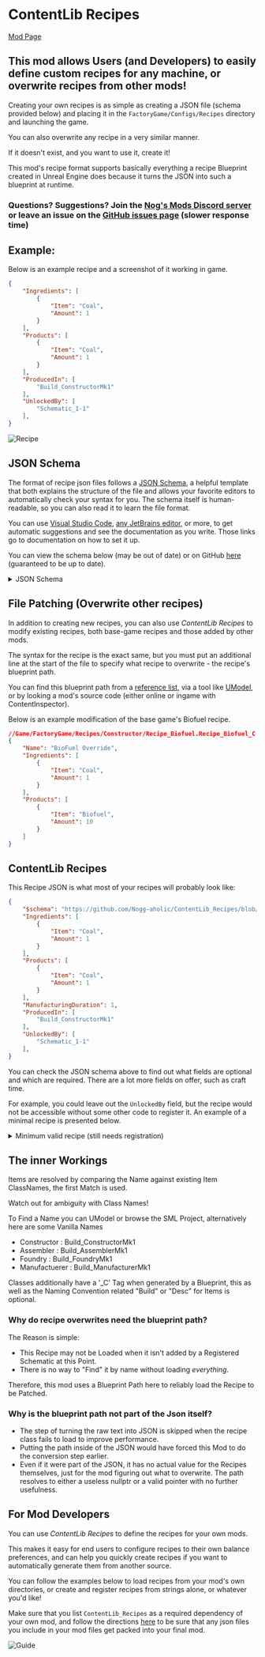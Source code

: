 # ContentLib Recipes

[Mod Page](https://ficsit.app/mod/5ak7eHymSNw4YN)

## This mod allows Users (and Developers) to easily define custom recipes for any machine, or overwrite recipes from other mods!

Creating your own recipes is as simple as creating a JSON file (schema provided below) and placing it in the `FactoryGame/Configs/Recipes` directory and launching the game.

You can also overwrite any recipe in a very similar manner.

If it doesn't exist, and you want to use it, create it!

This mod's recipe format supports basically everything a recipe Blueprint created in Unreal Engine does because it turns the JSON into such a blueprint at runtime. 

### Questions? Suggestions? Join the [Nog's Mods Discord server](https://discord.gg/kcRmFxn89d) or leave an issue on the [GitHub issues page](https://github.com/Nogg-aholic/ContentLib_Recipes/issues) (slower response time)

## Example:
 Below is an example recipe and a screenshot of it working in game.

```json
{
    "Ingredients": [
        {
            "Item": "Coal",
            "Amount": 1 
        }
    ],
    "Products": [
        {
            "Item": "Coal",
            "Amount": 1
        }
    ],
    "ProducedIn": [
        "Build_ConstructorMk1"
    ],
    "UnlockedBy": [
        "Schematic_1-1"
    ],
}
```

</details>

![Recipe](https://i.imgur.com/ZUl6Mc5.png "Recipe")

## JSON Schema

The format of recipe json files follows a [JSON Schema](https://json-schema.org/), a helpful template that both explains the structure of the file and allows your favorite editors to automatically check your syntax for you. The schema itself is human-readable, so you can also read it to learn the file format.

You can use [Visual Studio Code](https://youtu.be/m30JiCuW42U), [any JetBrains editor](https://www.jetbrains.com/help/idea/json.html#ws_json_schema_add_custom), or more, to get automatic suggestions and see the documentation as you write. Those links go to documentation on how to set it up.

You can view the schema below (may be out of date) or on GitHub [here](https://raw.githubusercontent.com/Nogg-aholic/ContentLib_Recipes/master/FContentLib_Recipe.json) (guaranteed to be up to date).

<details>
<summary> JSON Schema </summary>

```json
{
  "$schema": "http://json-schema.org/draft-04/schema#",
  "type": "object",
  "properties": {
    "Name": {
      "type": "string",
      "description": "Recipe Name. If not used first Product is used as Name"
    },
    "Ingredients": {
      "type": "array",
      "items": {
        "properties": {
          "Item": {
            "type": "string",
            "description": "Class Name -> 'Desc_Coal_C' while 'Desc_' & '_C' is not required"
          },
          "Amount": {
            "description": "Amount of Items",
            "type": "integer"
          }
        },
        "required": [ "Item", "Amount" ],
        "type": "object"
      },
      "minItems": 1
    },
    "Products": {
      "type": "array",
      "items": {
        "properties": {
          "Item": {
            "type": "string",
            "description": "Class Name -> 'Desc_Coal_C' while 'Desc_' & '_C' is not required"
          },
          "Amount": {
            "description": "Amount of Items",
            "type": "integer"
          }
        },
        "required": [ "Item", "Amount" ],
        "type": "object"
      },
      "minItems": 1
    },
    "ProducedIn": {
      "type": "array",
      "items": {
        "Item": {
          "type": "string",
          "description": "Class Name -> 'Build_ConstruktorMk1_C' while 'Build_' & '_C' is not required. Alternatively 'manual' can be used to Add this Recipe to all Manual Crafters"
        }
      },
      "minItems": 1
    },
    "UnlockedBy": {
      "type": "array",
      "Item": {
        "type": "string",
        "description": "Class Name -> 'Schematic_1-1_C' while '_C' is not required"
      },
      "minItems": 1
    },
    "ManufacturingDuration": {
      "type": "number",
      "description": "Duration for the Recipe Cycle in Seconds",
      "minimum": 0.0
    },
    "ManualManufacturingMultiplier": {
      "type": "number",
      "description": "Multiplier for the Recipe Cycle in Crafting Components",
      "minimum": 0.0
    },
    "VariablePowerConsumptionFactor": {
      "type": "number",
      "minimum": 0.0
    },
    "VariablePowerConsumptionConstant": {
      "type": "number",
      "minimum": 0.0
    },
    "ManufacturingMenuPriority": {
      "type": "number",
      "minimum": 0.0
    },
    "ClearIngredients": {
      "type": "boolean",
      "description": "Should the Recipe this is used on have its Ingredient Array Cleared before Adding to it? Default is true when Property Ingredients exists, false when not."
    },
    "ClearProducts": {
      "type": "boolean",
      "description": "Should the Recipe this is used on have its Products Array Cleared before Adding to it? Default is true when Property Products exists, false when not."

    },
    "ClearBuilders": {
      "type": "boolean",
      "description": "Should the Recipe this is used on have its Builders Array Cleared before Adding to it? Default is true when Property ProducedIn exists, false when not."
    }
  }
}
```

</details>

## File Patching (Overwrite other recipes)

In addition to creating new recipes, you can also use _ContentLib Recipes_ to modify existing recipes, both base-game recipes and those added by other mods.

The syntax for the recipe is the exact same, but you must put an additional line at the start of the file to specify what recipe to overwrite - the recipe's blueprint path.

You can find this blueprint path from a [reference list](https://github.com/Goz3rr/SatisfactorySaveEditor/blob/master/Reference%20Materials/Recipes.txt), via a tool like [UModel](https://www.gildor.org/en/projects/umodel), or by looking a mod's source code (either online or ingame with ContentInspector).

Below is an example modification of the base game's Biofuel recipe.

```json
//Game/FactoryGame/Recipes/Constructor/Recipe_Biofuel.Recipe_Biofuel_C
{
    "Name": "BioFuel Override",
    "Ingredients": [
        {
            "Item": "Coal",
            "Amount": 1
        }
    ],
    "Products": [
        {
            "Item": "Biofuel",
            "Amount": 10
        }
    ]
}
```

## ContentLib Recipes

This Recipe JSON is what most of your recipes will probably look like:

```json
{
    "$schema": "https://github.com/Nogg-aholic/ContentLib_Recipes/blob/master/FContentLib_Recipes.json",
    "Ingredients": [
        {
            "Item": "Coal",
            "Amount": 1 
        }
    ],
    "Products": [
        {
            "Item": "Coal",
            "Amount": 1
        }
    ],
    "ManufacturingDuration": 1,
    "ProducedIn": [
        "Build_ConstructorMk1"
    ],
    "UnlockedBy": [
        "Schematic_1-1"
    ],
}
```

You can check the JSON schema above to find out what fields are optional and which are required. There are a lot more fields on offer, such as craft time.

For example, you could leave out the `UnlockedBy` field, but the recipe would not be accessible without some other code to register it. An example of a minimal recipe is presented below.

<details>
<summary> Minimum valid recipe (still needs registration) </summary>

```json
{
    "Ingredients": [
        {
            "Item": "Coal",
            "Amount": 1 
        }
    ],
    "Products": [
        {
            "Item": "Coal",
            "Amount": 1
        }
    ],
    "ProducedIn": [
        "Build_ConstructorMk1"
    ],
}
```

</details>

## The inner Workings

Items are resolved by comparing the Name against existing Item ClassNames, the first Match is used.

Watch out for ambiguity with Class Names!

To Find a Name you can UModel or browse the SML Project, alternatively here are some Vanilla Names

* Constructor : Build_ConstructorMk1
* Assembler : Build_AssemblerMk1
* Foundry : Build_FoundryMk1
* Manufactuerer : Build_ManufacturerMk1

Classes additionally have a '_C' Tag when generated by a Blueprint, this as well as the Naming Convention related
"Build" or "Desc" for Items is optional.

### Why do recipe overwrites need the blueprint path?

The Reason is simple:

* This Recipe may not be Loaded when it isn't added by a Registered Schematic at this Point.
* There is no way to "Find" it by name without loading *everything*.

Therefore, this mod uses a Blueprint Path here to reliably load the Recipe to be Patched.

### Why is the blueprint path not part of the Json itself?

* The step of turning the raw text into JSON is skipped when the recipe class fails to load to improve performance.
* Putting the path inside of the JSON would have forced this Mod to do the conversion step earlier.
* Even if it were part of the JSON, it has no actual value for the Recipes themselves, just for the mod figuring out what to overwrite. The path resolves to either a useless nullptr or a valid pointer with no further usefulness.

## For Mod Developers

You can use  _ContentLib Recipes_ to define the recipes for your own mods.

This makes it easy for end users to configure recipes to their own balance preferences, and can help you quickly create recipes if you want to automatically generate them from another source.

You can follow the examples below to load recipes from your mod's own directories, or create and register recipes from strings alone, or whatever you'd like!

Make sure that you list `ContentLib_Recipes` as a required dependency of your own mod, and follow the directions [here](https://docs-dev.ficsit.app/satisfactory-modding/latest/Development/BeginnersGuide/Adding_Ingame_Mod_Icon.html) to be sure that any json files you include in your mod files get packed into your final mod.

![Guide](https://i.imgur.com/p5TgndI.png "Guide")

